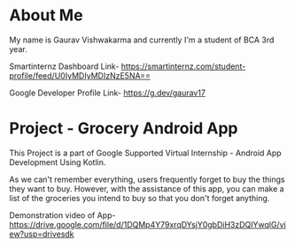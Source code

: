 # About Me
My name is Gaurav Vishwakarma and currently I'm a student of BCA 3rd year.

Smartinternz Dashboard Link- https://smartinternz.com/student-profile/feed/U0IyMDIyMDIzNzE5NA==

Google Developer Profile Link- https://g.dev/gaurav17


# Project - Grocery Android App
This Project is a part of Google Supported Virtual Internship - Android App Development Using Kotlin.

As we can't remember everything, users frequently forget to buy the things they want to buy. However, with the assistance of this app, you can make a list of the groceries you intend to buy so that you don't forget anything.

Demonstration video of App- https://drive.google.com/file/d/1DQMp4Y79xrqDYsjY0gbDiH3zDQIYwqlG/view?usp=drivesdk

